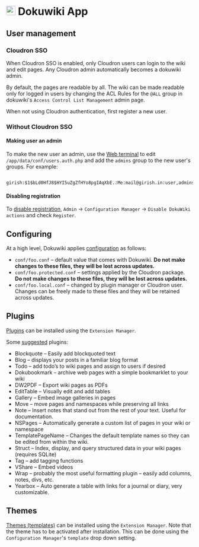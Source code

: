 # <img src="/documentation/img/dokuwiki-logo.png" width="25px"> Dokuwiki App

## User management

### Cloudron SSO

When Cloudron SSO is enabled, only Cloudron users can login to the wiki and
edit pages. Any Cloudron admin automatically becomes a dokuwiki admin.

By default, the pages are readable by all. The wiki can be made readable
only for logged in users by changing the ACL Rules for the `@ALL` group
in dokuwiki's `Access Control List Management` admin page.

When not using Cloudron authentication, first register a new user.

### Without Cloudron SSO

#### Making user an admin

To make the new user an admin, use the [Web terminal](/documentation//documentation/apps#web-terminal)
to edit `/app/data/conf/users.auth.php` and add the `admins` group to the new
user's groups. For example:

```
    girish:$1$bLd0HfJ8$HYI5uZgZfHYo8pgIAqXbE.:Me:mail@girish.in:user,admins
```

#### Disabling registration

To [disable registration](https://www.dokuwiki.org/faq:regdisable), `Admin` -> `Configuration Manager` -> `Disable DokuWiki actions`
and check `Register`.

## Configuring

At a high level, Dokuwiki applies [configuration](https://www.dokuwiki.org/config) as follows:

* `conf/foo.conf` – default value that comes with Dokuwiki. **Do not make changes to these files, they will be lost across updates.**
* `conf/foo.protected.conf` – settings applied by the Cloudron package. **Do not make changes to these files, they will be lost across updates.**
* `conf/foo.local.conf` – changed by plugin manager or Cloudron user. Changes can be freely made to these files and they will be retained across updates.

## Plugins

[Plugins](https://www.dokuwiki.org/plugins) can be installed using the `Extension Manager`.

Some [suggested](http://diyfuturism.com/index.php/2018/01/01/how-to-set-up-a-personal-wiki-with-configuration-for-common-use-cases-like-recipes-and-journaling/) plugins:

* Blockquote – Easily add blockquoted text
* Blog – displays your posts in a familiar blog format
* Todo – add todo’s to wiki pages and assign to users if desired
* Dokubookmark – archive web pages with a simple bookmarklet to your wiki
* DW2PDF – Export wiki pages as PDFs
* EditTable – Visually edit and add tables
* Gallery – Embed image galleries in pages
* Move – move pages and namespaces while preserving all links
* Note – Insert notes that stand out from the rest of your text. Useful for documentation.
* NSPages – Automatically generate a custom list of pages in your wiki or namespace
* TemplatePageName – Changes the default template names so they can be edited from within the wiki.
* Struct – Index, display, and query structured data in your wiki pages (requires SQLite)
* Tag – add tagging functions
* VShare – Embed videos
* Wrap – probably the most useful formatting plugin – easily add columns, notes, divs, etc.
* Yearbox – Auto generate a table with links for a journal or diary, very customizable.

## Themes

[Themes (templates)](https://www.dokuwiki.org/template) can be installed using the `Extension Manager`.
Note that the theme has to be activated after installation. This can be done using the `Configuration Manager`'s
`template` drop down setting.

